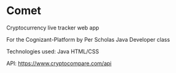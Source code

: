 # Comet

Cryptocurrency live tracker web app

For the Cognizant-Platform by Per Scholas Java Developer class

Technologies used:
Java
HTML/CSS

API:
https://www.cryptocompare.com/api

